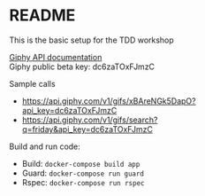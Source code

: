 # README

This is the basic setup for the TDD workshop

[Giphy API documentation](https://giphy.api-docs.io/1.0/gifs/search-1)  
Giphy public beta key: dc6zaTOxFJmzC

Sample calls
* https://api.giphy.com/v1/gifs/xBAreNGk5DapO?api_key=dc6zaTOxFJmzC
* https://api.giphy.com/v1/gifs/search?q=friday&api_key=dc6zaTOxFJmzC

Build and run code:  
* Build: `docker-compose build app`
* Guard: `docker-compose run guard`
* Rspec: `docker-compose run rspec`